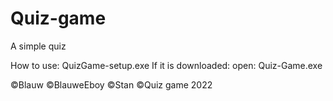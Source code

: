 # Quiz-game
A simple quiz

How to use: QuizGame-setup.exe
If it is downloaded: open: Quiz-Game.exe

©Blauw
©BlauweEboy
©Stan
©Quiz game
2022
